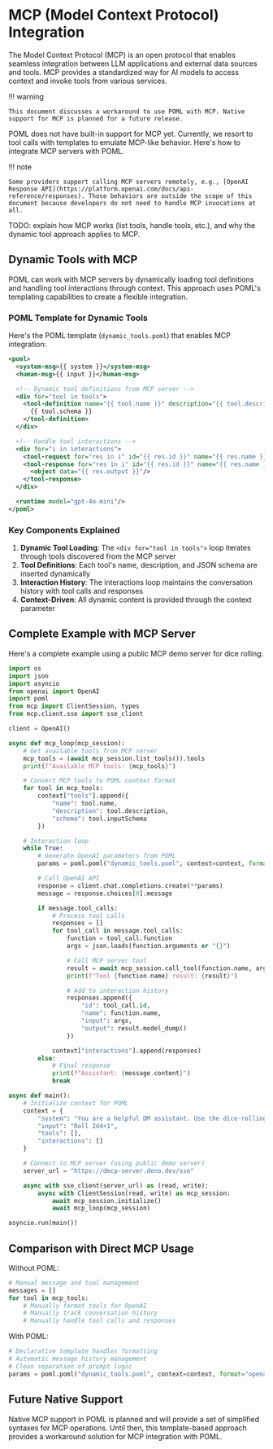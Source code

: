 # MCP (Model Context Protocol) Integration

The Model Context Protocol (MCP) is an open protocol that enables seamless integration between LLM applications and external data sources and tools. MCP provides a standardized way for AI models to access context and invoke tools from various services.

!!! warning

    This document discusses a workaround to use POML with MCP. Native support for MCP is planned for a future release.

POML does not have built-in support for MCP yet. Currently, we resort to tool calls with templates to emulate MCP-like behavior. Here's how to integrate MCP servers with POML.

!!! note

    Some providers support calling MCP servers remotely, e.g., [OpenAI Response API](https://platform.openai.com/docs/api-reference/responses). Those behaviors are outside the scope of this document because developers do not need to handle MCP invocations at all.

TODO: explain how MCP works (list tools, handle tools, etc.), and why the dynamic tool approach applies to MCP.

## Dynamic Tools with MCP

POML can work with MCP servers by dynamically loading tool definitions and handling tool interactions through context. This approach uses POML's templating capabilities to create a flexible integration.

### POML Template for Dynamic Tools

Here's the POML template (`dynamic_tools.poml`) that enables MCP integration:

```xml
<poml>
  <system-msg>{{ system }}</system-msg>
  <human-msg>{{ input }}</human-msg>

  <!-- Dynamic tool definitions from MCP server -->
  <div for="tool in tools">
    <tool-definition name="{{ tool.name }}" description="{{ tool.description }}">
      {{ tool.schema }}
    </tool-definition>
  </div>

  <!-- Handle tool interactions -->
  <div for="i in interactions">
    <tool-request for="res in i" id="{{ res.id }}" name="{{ res.name }}" parameters="{{ res.input }}" />
    <tool-response for="res in i" id="{{ res.id }}" name="{{ res.name }}">
      <object data="{{ res.output }}"/>
    </tool-response>
  </div>

  <runtime model="gpt-4o-mini"/>
</poml>
```

### Key Components Explained

1. **Dynamic Tool Loading**: The `<div for="tool in tools">` loop iterates through tools discovered from the MCP server
2. **Tool Definitions**: Each tool's name, description, and JSON schema are inserted dynamically
3. **Interaction History**: The interactions loop maintains the conversation history with tool calls and responses
4. **Context-Driven**: All dynamic content is provided through the context parameter

## Complete Example with MCP Server

Here's a complete example using a public MCP demo server for dice rolling:

```python
import os
import json
import asyncio
from openai import OpenAI
import poml
from mcp import ClientSession, types
from mcp.client.sse import sse_client

client = OpenAI()

async def mcp_loop(mcp_session):
    # Get available tools from MCP server
    mcp_tools = (await mcp_session.list_tools()).tools
    print(f"Available MCP tools: {mcp_tools}")

    # Convert MCP tools to POML context format
    for tool in mcp_tools:
        context["tools"].append({
            "name": tool.name,
            "description": tool.description,
            "schema": tool.inputSchema
        })

    # Interaction loop
    while True:
        # Generate OpenAI parameters from POML
        params = poml.poml("dynamic_tools.poml", context=context, format="openai_chat")

        # Call OpenAI API
        response = client.chat.completions.create(**params)
        message = response.choices[0].message

        if message.tool_calls:
            # Process tool calls
            responses = []
            for tool_call in message.tool_calls:
                function = tool_call.function
                args = json.loads(function.arguments or "{}")

                # Call MCP server tool
                result = await mcp_session.call_tool(function.name, args)
                print(f"Tool {function.name} result: {result}")

                # Add to interaction history
                responses.append({
                    "id": tool_call.id,
                    "name": function.name,
                    "input": args,
                    "output": result.model_dump()
                })

            context["interactions"].append(responses)
        else:
            # Final response
            print(f"Assistant: {message.content}")
            break

async def main():
    # Initialize context for POML
    context = {
        "system": "You are a helpful DM assistant. Use the dice-rolling tool when needed.",
        "input": "Roll 2d4+1",
        "tools": [],
        "interactions": []
    }

    # Connect to MCP server (using public demo server)
    server_url = "https://dmcp-server.deno.dev/sse"

    async with sse_client(server_url) as (read, write):
        async with ClientSession(read, write) as mcp_session:
            await mcp_session.initialize()
            await mcp_loop(mcp_session)

asyncio.run(main())
```

## Comparison with Direct MCP Usage

Without POML:

```python
# Manual message and tool management
messages = []
for tool in mcp_tools:
    # Manually format tools for OpenAI
    # Manually track conversation history
    # Manually handle tool calls and responses
```

With POML:

```python
# Declarative template handles formatting
# Automatic message history management
# Clean separation of prompt logic
params = poml.poml("dynamic_tools.poml", context=context, format="openai_chat")
```

## Future Native Support

Native MCP support in POML is planned and will provide a set of simplified syntaxes for MCP operations. Until then, this template-based approach provides a workaround solution for MCP integration with POML.
